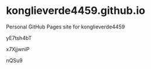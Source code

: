# konglieverde4459.github.io
Personal GitHub Pages site for konglieverde4459




















yE7tsh4bT


x7XjjwniP

nQSu9
